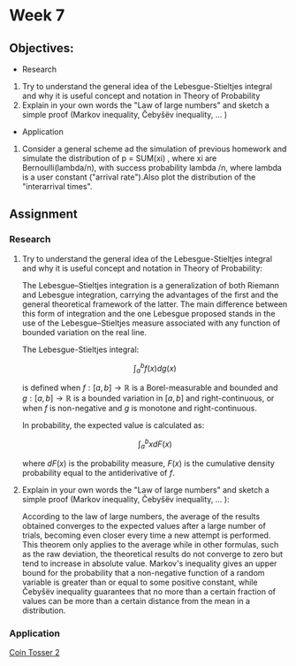 <script type="text/x-mathjax-config">
    MathJax.Hub.Config({
      tex2jax: {
        skipTags: ['script', 'noscript', 'style', 'textarea', 'pre'],
        inlineMath: [['\\(','\\)'], ['$', '$']],
        displayMath: [ ['$$','$$'], ["\\[","\\]"] ],
      }
    });
  </script>
  <script src="https://cdn.mathjax.org/mathjax/latest/MathJax.js?config=TeX-AMS-MML_HTMLorMML" type="text/javascript"></script>


# Week 7


## Objectives:

* Research

1. Try to understand the general idea of the Lebesgue-Stieltjes integral and why it is useful concept and notation in Theory of Probability
2. Explain in your own words the "Law of large numbers" and sketch a simple proof (Markov inequality, Čebyšëv inequality, ... )

* Application

1. Consider a general scheme ad the simulation of previous homework and simulate the distribution of p = SUM(xi) , where xi are Bernoulli(lambda/n), with success probability lambda /n, where lambda is a user constant ("arrival rate").Also plot the distribution of the "interarrival times".

## Assignment
### Research


1. Try to understand the general idea of the Lebesgue-Stieltjes integral and why it is useful concept and notation in Theory of Probability:

    The Lebesgue–Stieltjes integration is a generalization of both Riemann and Lebesgue integration, carrying the advantages of the first and the general theoretical framework of the latter. The main difference between this form of integration and the one Lebesgue proposed stands in the use of the Lebesgue–Stieltjes measure associated with any function of bounded variation on the real line.
    
    The Lebesgue-Stieltjes integral:
    
    $$\int_{a}^{b}{f(x)dg(x)}$$
    
    is defined when $f:[a,b]\rightarrow \mathbb{R}$ is a Borel-measurable and bounded and $g:[a,b]\rightarrow \mathbb{R}$ is a bounded variation in $[a,b]$ and right-continuous, or when $f$ is non-negative and $g$ is monotone and right-continuous. 
    
    In probability, the expected value is calculated as:
    
    $$\int_{a}^{b}{xdF(x)}$$
    
    where $dF(x)$ is the probability measure, $F(x)$ is the cumulative density probability equal to the antiderivative of $f$.
    
    
2. Explain in your own words the "Law of large numbers" and sketch a simple proof (Markov inequality, Čebyšëv inequality, ... ):

    According to the law of large numbers, the average of the results obtained converges to the expected values after a large number of trials, becoming even closer every time a new attempt is performed. This theorem only applies to the average while in other formulas, such as the raw deviation, the theoretical results do not converge to zero but tend to increase in absolute value. Markov's inequality gives an upper bound for the probability that a non-negative function of a random variable is greater than or equal to some positive constant, while Čebyšëv inequality guarantees that no more than a certain fraction of values can be more than a certain distance from the mean in a distribution. 

### Application

[Coin Tosser 2](https://github.com/Ktot0/Statistics/tree/main/week7/Week7_EX1)
